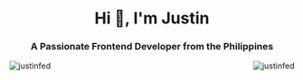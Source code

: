 <h1 align="center">Hi 👋, I'm Justin</h1>
<h3 align="center">A Passionate Frontend Developer from the Philippines</h3>



<p><img align="left" src="https://github-readme-stats-sigma-five.vercel.app/api/top-langs?username=justinfed&show_icons=true&locale=en&layout=compact&theme=onedark" alt="justinfed" /></p>



<p><img align="right" src="https://github-readme-streak-stats.herokuapp.com/?user=justinfed&theme=onedark" alt="justinfed" /></p>
